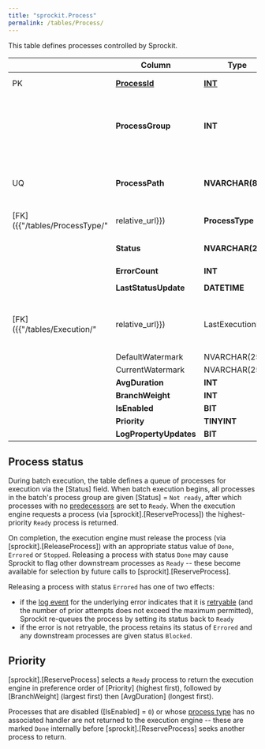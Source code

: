 ```yaml
---
title: "sprockit.Process"
permalink: /tables/Process/
---
```


This table defines processes controlled by Sprockit. 

|  |Column  |Type   |Description  |Comments  |
|--|--|--|--|--|
|PK  |<ins>**ProcessId**</ins>  |<ins>**INT**</ins>  |Unique identifier for a process  |  |
|  |**ProcessGroup**  |**INT**  |The group to which a process belongs. A single [batch]({{"/tables/Batch/"|relative_url}}) executes all processes from a given process group.  |DEFAULT `1`  |
|UQ  |**ProcessPath**  |**NVARCHAR(850)**  |Unique text identifier, sufficient to identify a process to its handler.   |  |
|[FK]({{"/tables/ProcessType/"|relative_url}})  |**ProcessType**  |**NVARCHAR(10)**  |The type of the process.  |  |
|  |**Status**  |**NVARCHAR(20)**  |The process's current runtime status  |DEFAULT `Done`  |
|  |**ErrorCount**  |**INT**  |  |DEFAULT `0`  |
|  |**LastStatusUpdate**  |**DATETIME**  |  |DEFAULT `getutcdate()`  |
|[FK]({{"/tables/Execution/"|relative_url}})  |LastExecutionId  |INT  |Identifies the most recent attempt to execute the process.  |  |
|  |DefaultWatermark  |NVARCHAR(255)  |  |  |
|  |CurrentWatermark  |NVARCHAR(255)  |  |  |
|  |**AvgDuration**  |**INT**  |  |DEFAULT `0`  |
|  |**BranchWeight**  |**INT**  |  |DEFAULT `0`  |
|  |**IsEnabled**  |**BIT**  |  |DEFAULT `1`  |
|  |**Priority**  |**TINYINT**  |  |DEFAULT `100`  |
|  |**LogPropertyUpdates**  |**BIT**  |  |DEFAULT `0`  |

## Process status
During batch execution, the table defines a queue of processes for execution via the [Status] field. When batch execution begins, all processes in the batch's process group are given [Status] = `Not ready`, after which processes with no [predecessors]({{"/tables/ProcessDependency/"|relative_url}}) are set to `Ready`. When the execution engine requests a process (via [sprockit].[ReserveProcess]) the highest-priority `Ready` process is returned.

On completion, the execution engine must release the process (via [sprockit].[ReleaseProcess]) with an appropriate status value of `Done`, `Errored` or `Stopped`. Releasing a process with status `Done` may cause Sprockit to flag other downstream processes as `Ready` -- these become available for selection by future calls to [sprockit].[ReserveProcess].

Releasing a process with status `Errored` has one of two effects:
 - if the [log event]({{"/tables/Event/"|relative_url}}) for the underlying error indicates that it is [retryable]({{"/tables/RetryableError/"|relative_url}}) (and the number of prior attempts does not exceed the maximum permitted), Sprockit re-queues the process by setting its status back to `Ready`
 - if the error is not retryable, the process retains its status of `Errored` and any downstream processes are given status `Blocked`.

## Priority
[sprockit].[ReserveProcess] selects a `Ready` process to return the execution engine in preference order of [Priority] (highest first), followed by [BranchWeight] (largest first) then [AvgDuration] (longest first).

Processes that are disabled ([IsEnabled] = `0`) or whose [process type]({{"/tables/ProcessType/"|relative_url}}) has no associated handler are not returned to the execution engine -- these are marked `Done` internally before [sprockit].[ReserveProcess] seeks another process to return.

